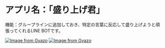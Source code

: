 # アプリ名：「盛り上げ君」

機能：グループラインに追加しておき、特定の言葉に反応して盛り上げようと頑張ってくれるLINE BOTです。

[![Image from Gyazo](https://i.gyazo.com/2ba808f906ad5a6c0b87303fec586827.gif)](https://gyazo.com/2ba808f906ad5a6c0b87303fec586827)
[![Image from Gyazo](https://i.gyazo.com/ba3dd9ae8b324b7c5d56b3f1345441c9.gif)](https://gyazo.com/ba3dd9ae8b324b7c5d56b3f1345441c9)


